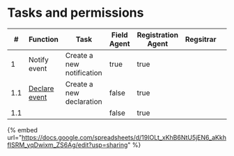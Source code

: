 # Tasks and permissions

<table><thead><tr><th>#</th><th>Function</th><th>Task</th><th data-type="checkbox">Field Agent</th><th data-type="checkbox">Registration Agent</th><th>Regsitrar</th><th></th></tr></thead><tbody><tr><td>1</td><td>Notify event</td><td>Create a new notification</td><td>true</td><td>true</td><td></td><td></td></tr><tr><td>1.1</td><td><a href="functional-architecture/core-functions/declare-an-event.md">Declare event</a></td><td>Create a new declaration</td><td>false</td><td>true</td><td></td><td></td></tr><tr><td>1.1</td><td></td><td></td><td>false</td><td>true</td><td></td><td></td></tr></tbody></table>









{% embed url="https://docs.google.com/spreadsheets/d/19IOLt_xKhB6NtU5jEN6_aKkhfISRM_yqDwixm_ZS6Ag/edit?usp=sharing" %}



